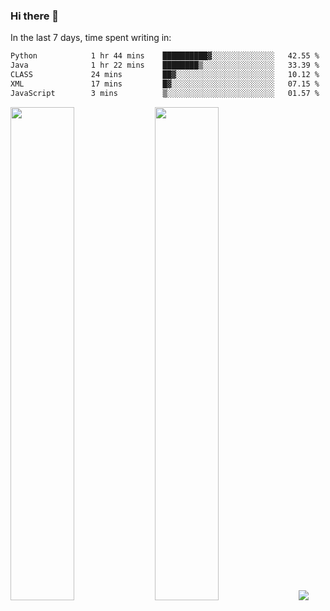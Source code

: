 ### Hi there 👋

In the last 7 days, time spent writing in:

<!--START_SECTION:waka-->

```txt
Python            1 hr 44 mins    ██████████▓░░░░░░░░░░░░░░   42.55 %
Java              1 hr 22 mins    ████████▒░░░░░░░░░░░░░░░░   33.39 %
CLASS             24 mins         ██▓░░░░░░░░░░░░░░░░░░░░░░   10.12 %
XML               17 mins         █▓░░░░░░░░░░░░░░░░░░░░░░░   07.15 %
JavaScript        3 mins          ▒░░░░░░░░░░░░░░░░░░░░░░░░   01.57 %
```

<!--END_SECTION:waka-->

<img src="https://wakatime.com/share/@jimtje/5d0c92de-08f8-4a72-8f2f-6a9693d1e318.svg" width=45% height=45%> <img src="https://wakatime.com/share/@jimtje/501498ae-bda5-4da7-a89d-b40bcdd5556d.svg" width=45% height=45%>
![](https://hit.yhype.me/github/profile?user_id=43537315)
